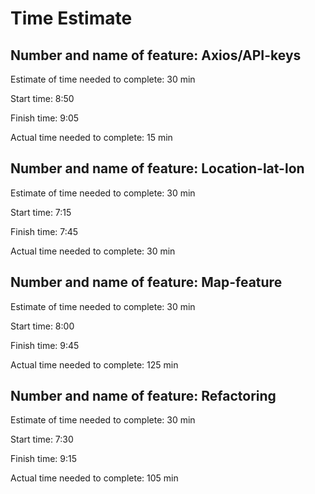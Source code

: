 # Time Estimate

## Number and name of feature: Axios/API-keys

Estimate of time needed to complete: 30 min

Start time: 8:50

Finish time: 9:05

Actual time needed to complete: 15 min

## Number and name of feature: Location-lat-lon

Estimate of time needed to complete: 30 min

Start time: 7:15

Finish time: 7:45

Actual time needed to complete: 30 min

## Number and name of feature: Map-feature

Estimate of time needed to complete: 30 min

Start time: 8:00

Finish time: 9:45

Actual time needed to complete: 125 min

## Number and name of feature: Refactoring

Estimate of time needed to complete: 30 min

Start time: 7:30

Finish time: 9:15

Actual time needed to complete: 105 min
